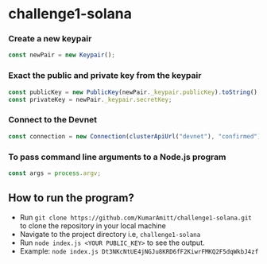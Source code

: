 # challenge1-solana

### Create a new keypair
```js
const newPair = new Keypair();
```

### Exact the public and private key from the keypair
```js
const publicKey = new PublicKey(newPair._keypair.publicKey).toString();
const privateKey = newPair._keypair.secretKey;
```

### Connect to the Devnet
```js
const connection = new Connection(clusterApiUrl("devnet"), "confirmed");
```

### To pass command line arguments to a Node.js program
```js
const args = process.argv;
```

## How to run the program?

- Run `git clone https://github.com/KumarAmitt/challenge1-solana.git` to clone the repository in your local machine
- Navigate to the project directory i.e, `challenge1-solana`
- Run `node index.js <YOUR PUBLIC_KEY>` to see the output.
- Example: `node index.js Dt3NKcNtUE4jNGJu8KRD6fF2KiwrFMKQ2F5dqWkbJ4zf`


